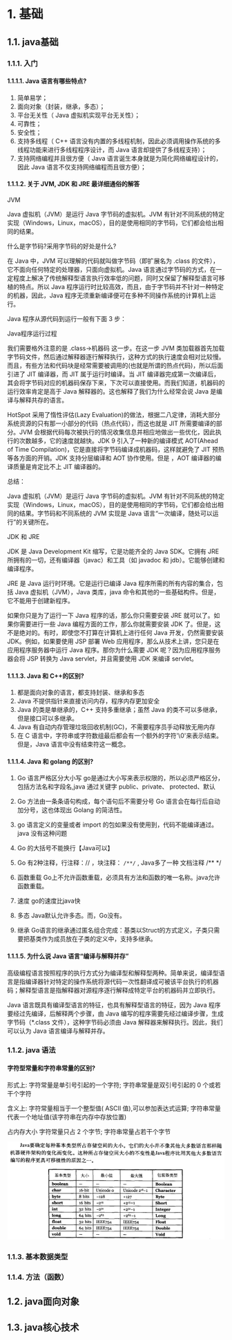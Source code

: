 # 1. 基础

## 1.1. java基础

### 1.1.1. 入门

#### 1.1.1.1. Java 语言有哪些特点?

1. 简单易学；
1. 面向对象（封装，继承，多态）；
1. 平台无关性（ Java 虚拟机实现平台无关性）；
1. 可靠性；
1. 安全性；
1. 支持多线程（ C++ 语言没有内置的多线程机制，因此必须调用操作系统的多线程功能来进行多线程程序设计，而 Java 语言却提供了多线程支持）；
1. 支持网络编程并且很方便（ Java 语言诞生本身就是为简化网络编程设计的，因此 Java 语言不仅支持网络编程而且很方便）；

#### 1.1.1.2. 关于 JVM, JDK 和 JRE 最详细通俗的解答

 JVM

Java 虚拟机（JVM）是运行 Java 字节码的虚拟机。JVM 有针对不同系统的特定实现（Windows，Linux，macOS），目的是使用相同的字节码，它们都会给出相同的结果。

什么是字节码?采用字节码的好处是什么?

在 Java 中，JVM 可以理解的代码就叫做字节码（即扩展名为 .class 的文件），它不面向任何特定的处理器，只面向虚拟机。Java 语言通过字节码的方式，在一定程度上解决了传统解释型语言执行效率低的问题，同时又保留了解释型语言可移植的特点。所以 Java 程序运行时比较高效，而且，由于字节码并不针对一种特定的机器，因此，Java 程序无须重新编译便可在多种不同操作系统的计算机上运行。

Java 程序从源代码到运行一般有下面 3 步：

Java程序运行过程

我们需要格外注意的是 .class->机器码 这一步。在这一步 JVM 类加载器首先加载字节码文件，然后通过解释器逐行解释执行，这种方式的执行速度会相对比较慢。而且，有些方法和代码块是经常需要被调用的(也就是所谓的热点代码)，所以后面引进了 JIT 编译器，而 JIT 属于运行时编译。当 JIT 编译器完成第一次编译后，其会将字节码对应的机器码保存下来，下次可以直接使用。而我们知道，机器码的运行效率肯定是高于 Java 解释器的。这也解释了我们为什么经常会说 Java 是编译与解释共存的语言。

HotSpot 采用了惰性评估(Lazy Evaluation)的做法，根据二八定律，消耗大部分系统资源的只有那一小部分的代码（热点代码），而这也就是 JIT 所需要编译的部分。JVM 会根据代码每次被执行的情况收集信息并相应地做出一些优化，因此执行的次数越多，它的速度就越快。JDK 9 引入了一种新的编译模式 AOT(Ahead of Time Compilation)，它是直接将字节码编译成机器码，这样就避免了 JIT 预热等各方面的开销。JDK 支持分层编译和 AOT 协作使用。但是 ，AOT 编译器的编译质量是肯定比不上 JIT 编译器的。

总结：

Java 虚拟机（JVM）是运行 Java 字节码的虚拟机。JVM 有针对不同系统的特定实现（Windows，Linux，macOS），目的是使用相同的字节码，它们都会给出相同的结果。字节码和不同系统的 JVM 实现是 Java 语言“一次编译，随处可以运行”的关键所在。

JDK 和 JRE

JDK 是 Java Development Kit 缩写，它是功能齐全的 Java SDK。它拥有 JRE 所拥有的一切，还有编译器（javac）和工具（如 javadoc 和 jdb）。它能够创建和编译程序。

JRE 是 Java 运行时环境。它是运行已编译 Java 程序所需的所有内容的集合，包括 Java 虚拟机（JVM），Java 类库，java 命令和其他的一些基础构件。但是，它不能用于创建新程序。

如果你只是为了运行一下 Java 程序的话，那么你只需要安装 JRE 就可以了。如果你需要进行一些 Java 编程方面的工作，那么你就需要安装 JDK 了。但是，这不是绝对的。有时，即使您不打算在计算机上进行任何 Java 开发，仍然需要安装 JDK。例如，如果要使用 JSP 部署 Web 应用程序，那么从技术上讲，您只是在应用程序服务器中运行 Java 程序。那你为什么需要 JDK 呢？因为应用程序服务器会将 JSP 转换为 Java servlet，并且需要使用 JDK 来编译 servlet。

#### 1.1.1.3. Java 和 C++的区别?

1. 都是面向对象的语言，都支持封装、继承和多态
1. Java 不提供指针来直接访问内存，程序内存更加安全
1. Java 的类是单继承的，C++ 支持多重继承；虽然 Java 的类不可以多继承，但是接口可以多继承。
1. Java 有自动内存管理垃圾回收机制(GC)，不需要程序员手动释放无用内存
1. 在 C 语言中，字符串或字符数组最后都会有一个额外的字符'\0'来表示结束。但是，Java 语言中没有结束符这一概念。

#### 1.1.1.4. Java 和 golang 的区别?

1. Go 语言严格区分大小写
    go是通过大小写来表示权限的，所以必须严格区分，包括方法名和字段名,java  通过关键字 public、private、 protected、默认

1. Go 方法由一条条语句构成，每个语句后不需要分号
    Go 语言会在每行后自动加分号，这也体现出 Golang 的简洁性。
1. go 语言定义的变量或者 import 的包如果没有使用到，代码不能编译通过。
    java 没有这种问题

1. Go 的大括号不能换行【Java可以】

1. Go 有2种注释，行注释：// ，块注释： `/**/` , Java多了一种 文档注释 /**  */
1. 函数重载
Go上不允许函数重载，必须具有方法和函数的唯一名称。java允许函数重载。
1. 速度
go的速度比java快
1. 多态
Java默认允许多态。而，Go没有。
1. 继承
Go语言的继承通过匿名组合完成：基类以Struct的方式定义，子类只需要把基类作为成员放在子类的定义中，支持多继承。

#### 1.1.1.5. 为什么说 Java 语言“编译与解释并存”

高级编程语言按照程序的执行方式分为编译型和解释型两种。简单来说，编译型语言是指编译器针对特定的操作系统将源代码一次性翻译成可被该平台执行的机器码；解释型语言是指解释器对源程序逐行解释成特定平台的机器码并立即执行。

Java 语言既具有编译型语言的特征，也具有解释型语言的特征，因为 Java 程序要经过先编译，后解释两个步骤，由 Java 编写的程序需要先经过编译步骤，生成字节码（*.class 文件），这种字节码必须由 Java 解释器来解释执行。因此，我们可以认为 Java 语言编译与解释并存。

### 1.1.2. java 语法

#### 字符型常量和字符串常量的区别?

形式上: 字符常量是单引号引起的一个字符; 字符串常量是双引号引起的 0 个或若干个字符

含义上: 字符常量相当于一个整型值( ASCII 值),可以参加表达式运算; 字符串常量代表一个地址值(该字符串在内存中存放位置)

占内存大小 字符常量只占 2 个字节; 字符串常量占若干个字节

![20210219100207](https://raw.githubusercontent.com/kuro-tsuchi/images/master/20210219100207.png)

### 1.1.3. 基本数据类型

### 1.1.4. 方法（函数）

## 1.2. java面向对象

## 1.3. java核心技术
